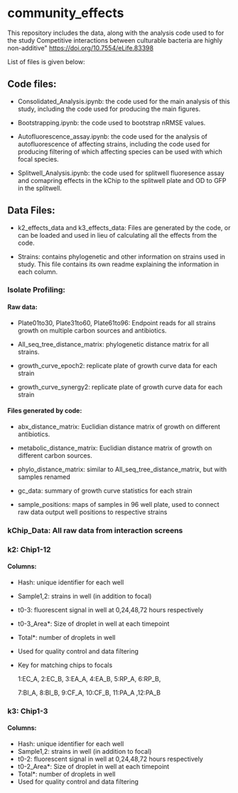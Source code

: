 # community_effects

This repository includes the data, along with the analysis code used to for the study Competitive interactions between culturable bacteria are highly non-additive"   https://doi.org/10.7554/eLife.83398

List of files is given below:
## Code files:
  -	Consolidated_Analysis.ipynb: the code used for the main analysis of this study, including the code used for producing the main figures. 

  -	Bootstrapping.ipynb: the code used to bootstrap nRMSE values.
  
  -	Autofluorescence_assay.ipynb: the code used for the analysis of autofluorescence of affecting strains, including the code used for producing filtering of which affecting species can be used with which focal species. 

  -	Splitwell_Analysis.ipynb: the code used for splitwell fluoresence assay and comapring effects in the kChip to the splitwell plate and OD to GFP in the splitwell.

##	Data Files:

  -	k2_effects_data and k3_effects_data: Files  are generated by the code, or can be loaded and used in lieu of calculating all the effects from the code. 
  
  - Strains: contains phylogenetic and other information on strains used in study. This file contains its own readme explaining the information in each column.
  
  ###	Isolate Profiling:
  
   ####	Raw data:
   
   - Plate01to30, Plate31to60, Plate61to96: Endpoint reads for all strains growth on multiple carbon sources and antibiotics.
   
   -	All_seq_tree_distance_matrix: phylogenetic distance matrix for all strains.
   
   -	growth_curve_epoch2: replicate plate of growth curve data for each strain
   
   -	growth_curve_synergy2: replicate plate of growth curve data for each strain
  
   ####	Files generated by code:
   -	abx_distance_matrix: Euclidian distance matrix of growth on different antibiotics.
   
   -	metabolic_distance_matrix: Euclidian distance matrix of growth on different carbon sources.
   
   -	phylo_distance_matrix: similar to All_seq_tree_distance_matrix, but with samples renamed 
   
   -	gc_data: summary of growth curve statistics for each strain
   
   -	sample_positions: maps of samples in 96 well plate, used to connect raw data output well positions to respective strains
      
  ###	kChip_Data: All raw data from interaction screens
  
  ###	k2:	Chip1-12
    
   ####	Columns:
  - Hash: unique identifier for each well 
  -	Sample1,2: strains in well (in addition to focal)
  -	t0-3: fluorescent signal in well at 0,24,48,72 hours respectively 
  -	t0-3_Area*: Size of droplet in well at each timepoint
  -	Total*: number of droplets in well
  - Used for quality control and data filtering
          
  - Key for matching chips to focals 
  
       1:EC_A, 2:EC_B, 3:EA_A, 4:EA_B, 5:RP_A, 6:RP_B, 
  
       7:BI_A, 8:BI_B, 9:CF_A, 10:CF_B, 11:PA_A ,12:PA_B
  ###	k3:	Chip1-3
  ####	Columns:
  -	Hash: unique identifier for each well
  -	Sample1,2: strains in well (in addition to focal)
  -	t0-2: fluorescent signal in well at 0,24,48,72 hours respectively 
  -	t0-2_Area*: Size of droplet in well at each timepoint
  -	Total*: number of droplets in well
  - Used for quality control and data filtering
